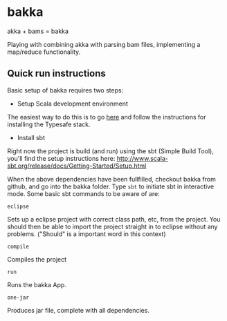 bakka
=====

akka + bams = bakka

Playing with combining akka with parsing bam files, implementing a map/reduce functionality.

Quick run instructions
----------------------
Basic setup of bakka requires two steps:

* Setup Scala development environment

The easiest way to do this is to go [here](http://typesafe.com/resources/typesafe-stack/downloading-installing.html) and follow the instructions for installing the Typesafe stack.

* Install sbt

Right now the project is build (and run) using the sbt (Simple Build Tool), you'll find the setup instructions here: http://www.scala-sbt.org/release/docs/Getting-Started/Setup.html

When the above dependencies have been fullfilled, checkout bakka from github, and go into the bakka folder. Type `sbt` to initiate sbt in interactive mode. Some basic sbt commands to be aware of are:

`eclipse`

Sets up a eclipse project with correct class path, etc, from the project. You should then be able to import the project straight in to eclipse without any problems. ("Should" is a important word in this context)

`compile`

Compiles the project

`run`

Runs the bakka App.

`one-jar`

Produces jar file, complete with all dependencies.

